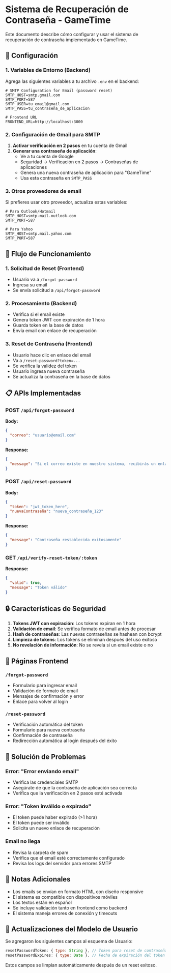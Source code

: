 # Sistema de Recuperación de Contraseña - GameTime

Este documento describe cómo configurar y usar el sistema de recuperación de contraseña implementado en GameTime.

## 🔧 Configuración

### 1. Variables de Entorno (Backend)

Agrega las siguientes variables a tu archivo `.env` en el backend:

```env
# SMTP Configuration for Email (password reset)
SMTP_HOST=smtp.gmail.com
SMTP_PORT=587
SMTP_USER=tu_email@gmail.com
SMTP_PASS=tu_contraseña_de_aplicacion

# Frontend URL
FRONTEND_URL=http://localhost:3000
```

### 2. Configuración de Gmail para SMTP

1. **Activar verificación en 2 pasos** en tu cuenta de Gmail
2. **Generar una contraseña de aplicación**:
   - Ve a tu cuenta de Google
   - Seguridad → Verificación en 2 pasos → Contraseñas de aplicaciones
   - Genera una nueva contraseña de aplicación para "GameTime"
   - Usa esta contraseña en `SMTP_PASS`

### 3. Otros proveedores de email

Si prefieres usar otro proveedor, actualiza estas variables:

```env
# Para Outlook/Hotmail
SMTP_HOST=smtp-mail.outlook.com
SMTP_PORT=587

# Para Yahoo
SMTP_HOST=smtp.mail.yahoo.com
SMTP_PORT=587
```

## 🚀 Flujo de Funcionamiento

### 1. Solicitud de Reset (Frontend)
- Usuario va a `/forgot-password`
- Ingresa su email
- Se envía solicitud a `/api/forgot-password`

### 2. Procesamiento (Backend)
- Verifica si el email existe
- Genera token JWT con expiración de 1 hora
- Guarda token en la base de datos
- Envía email con enlace de recuperación

### 3. Reset de Contraseña (Frontend)
- Usuario hace clic en enlace del email
- Va a `/reset-password?token=...`
- Se verifica la validez del token
- Usuario ingresa nueva contraseña
- Se actualiza la contraseña en la base de datos

## 📋 APIs Implementadas

### POST `/api/forgot-password`
**Body:**
```json
{
  "correo": "usuario@email.com"
}
```

**Response:**
```json
{
  "message": "Si el correo existe en nuestro sistema, recibirás un enlace para restablecer tu contraseña."
}
```

### POST `/api/reset-password`
**Body:**
```json
{
  "token": "jwt_token_here",
  "nuevaContraseña": "nueva_contraseña_123"
}
```

**Response:**
```json
{
  "message": "Contraseña restablecida exitosamente"
}
```

### GET `/api/verify-reset-token/:token`
**Response:**
```json
{
  "valid": true,
  "message": "Token válido"
}
```

## 🔒 Características de Seguridad

1. **Tokens JWT con expiración**: Los tokens expiran en 1 hora
2. **Validación de email**: Se verifica formato de email antes de procesar
3. **Hash de contraseñas**: Las nuevas contraseñas se hashean con bcrypt
4. **Limpieza de tokens**: Los tokens se eliminan después del uso exitoso
5. **No revelación de información**: No se revela si un email existe o no

## 🎨 Páginas Frontend

### `/forgot-password`
- Formulario para ingresar email
- Validación de formato de email
- Mensajes de confirmación y error
- Enlace para volver al login

### `/reset-password`
- Verificación automática del token
- Formulario para nueva contraseña
- Confirmación de contraseña
- Redirección automática al login después del éxito

## 🐛 Solución de Problemas

### Error: "Error enviando email"
- Verifica las credenciales SMTP
- Asegúrate de que la contraseña de aplicación sea correcta
- Verifica que la verificación en 2 pasos esté activada

### Error: "Token inválido o expirado"
- El token puede haber expirado (>1 hora)
- El token puede ser inválido
- Solicita un nuevo enlace de recuperación

### Email no llega
- Revisa la carpeta de spam
- Verifica que el email esté correctamente configurado
- Revisa los logs del servidor para errores SMTP

## 📝 Notas Adicionales

- Los emails se envían en formato HTML con diseño responsive
- El sistema es compatible con dispositivos móviles
- Los textos están en español
- Se incluye validación tanto en frontend como backend
- El sistema maneja errores de conexión y timeouts

## 🔄 Actualizaciones del Modelo de Usuario

Se agregaron los siguientes campos al esquema de Usuario:

```javascript
resetPasswordToken: { type: String }, // Token para reset de contraseña
resetPasswordExpires: { type: Date }, // Fecha de expiración del token
```

Estos campos se limpian automáticamente después de un reset exitoso.
